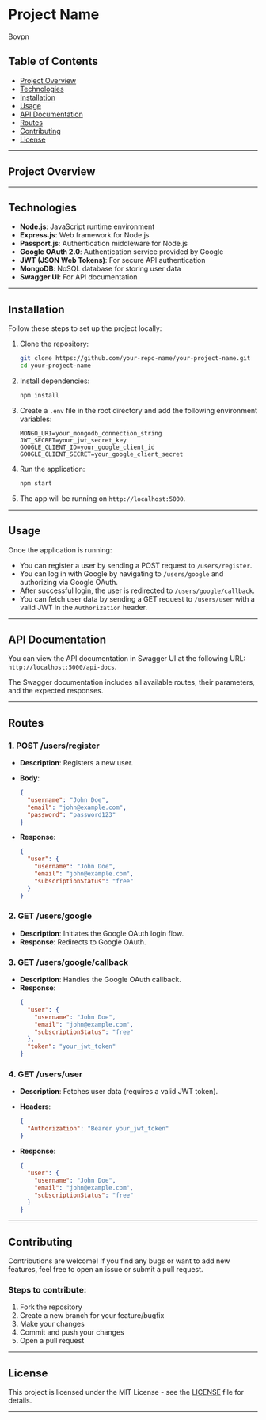 
# Project Name

Bovpn

## Table of Contents

- [Project Overview](#project-overview)
- [Technologies](#technologies)
- [Installation](#installation)
- [Usage](#usage)
- [API Documentation](#api-documentation)
- [Routes](#routes)
- [Contributing](#contributing)
- [License](#license)

---

## Project Overview


---

## Technologies

- **Node.js**: JavaScript runtime environment
- **Express.js**: Web framework for Node.js
- **Passport.js**: Authentication middleware for Node.js
- **Google OAuth 2.0**: Authentication service provided by Google
- **JWT (JSON Web Tokens)**: For secure API authentication
- **MongoDB**: NoSQL database for storing user data
- **Swagger UI**: For API documentation

---

## Installation

Follow these steps to set up the project locally:

1. Clone the repository:
   ```bash
   git clone https://github.com/your-repo-name/your-project-name.git
   cd your-project-name
   ```

2. Install dependencies:
   ```bash
   npm install
   ```

3. Create a `.env` file in the root directory and add the following environment variables:
   ```env
   MONGO_URI=your_mongodb_connection_string
   JWT_SECRET=your_jwt_secret_key
   GOOGLE_CLIENT_ID=your_google_client_id
   GOOGLE_CLIENT_SECRET=your_google_client_secret
   ```

4. Run the application:
   ```bash
   npm start
   ```

5. The app will be running on `http://localhost:5000`.

---

## Usage

Once the application is running:

- You can register a user by sending a POST request to `/users/register`.
- You can log in with Google by navigating to `/users/google` and authorizing via Google OAuth.
- After successful login, the user is redirected to `/users/google/callback`.
- You can fetch user data by sending a GET request to `/users/user` with a valid JWT in the `Authorization` header.

---

## API Documentation

You can view the API documentation in Swagger UI at the following URL:
`http://localhost:5000/api-docs`.

The Swagger documentation includes all available routes, their parameters, and the expected responses.

---

## Routes

### 1. **POST /users/register**

- **Description**: Registers a new user.
- **Body**:
  ```json
  {
    "username": "John Doe",
    "email": "john@example.com",
    "password": "password123"
  }
  ```

- **Response**:
  ```json
  {
    "user": {
      "username": "John Doe",
      "email": "john@example.com",
      "subscriptionStatus": "free"
    }
  }
  ```

### 2. **GET /users/google**

- **Description**: Initiates the Google OAuth login flow.
- **Response**: Redirects to Google OAuth.

### 3. **GET /users/google/callback**

- **Description**: Handles the Google OAuth callback.
- **Response**:
  ```json
  {
    "user": {
      "username": "John Doe",
      "email": "john@example.com",
      "subscriptionStatus": "free"
    },
    "token": "your_jwt_token"
  }
  ```

### 4. **GET /users/user**

- **Description**: Fetches user data (requires a valid JWT token).
- **Headers**:
  ```json
  {
    "Authorization": "Bearer your_jwt_token"
  }
  ```

- **Response**:
  ```json
  {
    "user": {
      "username": "John Doe",
      "email": "john@example.com",
      "subscriptionStatus": "free"
    }
  }
  ```

---

## Contributing

Contributions are welcome! If you find any bugs or want to add new features, feel free to open an issue or submit a pull request.

### Steps to contribute:

1. Fork the repository
2. Create a new branch for your feature/bugfix
3. Make your changes
4. Commit and push your changes
5. Open a pull request

---

## License

This project is licensed under the MIT License - see the [LICENSE](LICENSE) file for details.

---

